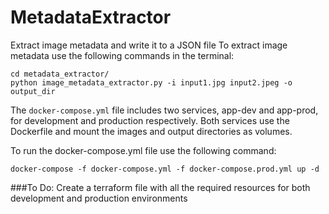 # MetadataExtractor
Extract image metadata and write it to a JSON file
To extract image metadata use the following commands in the terminal:
``` 
cd metadata_extractor/
python image_metadata_extractor.py -i input1.jpg input2.jpeg -o output_dir

```
The `docker-compose.yml` file includes two services, app-dev and app-prod, for development and production respectively. Both services use the Dockerfile and mount the images and output directories as volumes.

To run the docker-compose.yml file use the following command:

```
docker-compose -f docker-compose.yml -f docker-compose.prod.yml up -d
```


###To Do:
Create a terraform file with all the required resources for both development and production environments
